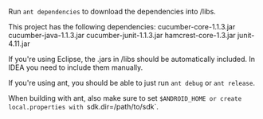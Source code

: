 Run `ant dependencies` to download the dependencies into /libs.

This project has the following dependencies:
cucumber-core-1.1.3.jar
cucumber-java-1.1.3.jar
cucumber-junit-1.1.3.jar
hamcrest-core-1.3.jar
junit-4.11.jar

If you're using Eclipse, the .jars in /libs should be automatically included. In IDEA you need to include them manually.

If you're using ant, you should be able to just run `ant debug` or `ant release`.

When building with ant, also make sure to set `$ANDROID_HOME or create local.properties with `sdk.dir=/path/to/sdk`.
